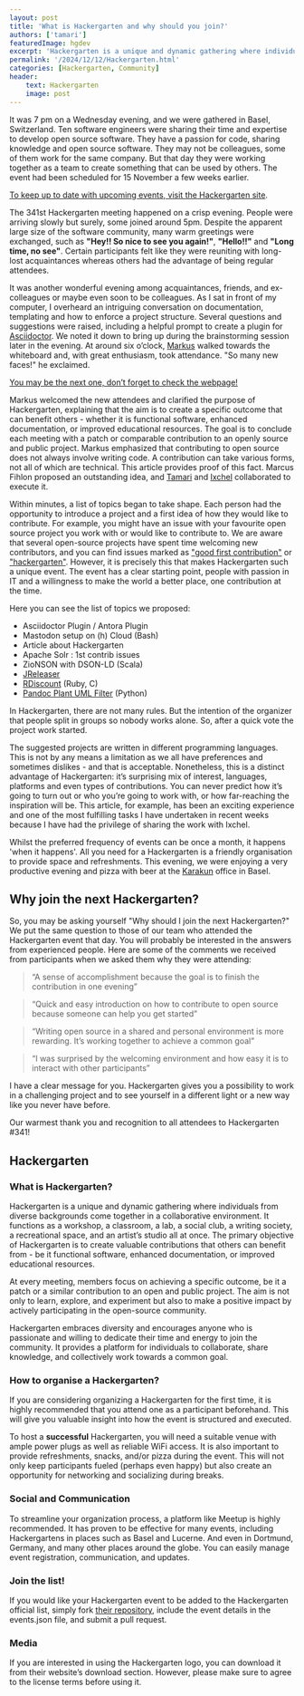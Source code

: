 ```yaml
---
layout: post
title: 'What is Hackergarten and why should you join?'
authors: ['tamari']
featuredImage: hgdev
excerpt: 'Hackergarten is a unique and dynamic gathering where individuals from diverse backgrounds come together in a collaborative environment. The primary objective of Hackergarten is to create valuable contributions that others can benefit from - be it functional software, enhanced documentation, or improved educational resources. Read why you should join the next Hackergarten!'
permalink: '/2024/12/12/Hackergarten.html'
categories: [Hackergarten, Community]
header:
    text: Hackergarten
    image: post
---
```


It was 7 pm on a Wednesday evening, and we were gathered in Basel, Switzerland. Ten software engineers were sharing their time and expertise to develop open source software. They have a passion for code, sharing knowledge and open source software. 
They may not be colleagues, some of them work for the same company. But that day they were working together as a team to create something that can be used by others. The event had been scheduled for 15 November a few weeks earlier. 

[To keep up to date with upcoming events, visit the Hackergarten site](https://www.hackergarten.net/).

The 341st Hackergarten meeting happened on a crisp evening. People were arriving slowly but surely, some joined around 5pm. Despite the apparent large size of the software community, many warm greetings were exchanged, such as **"Hey!! So nice 
to see you again!"**, **"Hello!!"** and **"Long time, no see"**. Certain participants felt like they were reuniting with long-lost acquaintances whereas others had the advantage of being regular attendees. 

It was another wonderful evening among acquaintances, friends, and ex-colleagues or maybe even soon to be colleagues. As I sat in front of my computer, I overheard an intriguing conversation on documentation, templating and how to enforce a 
project structure. Several questions and suggestions were raised, including a helpful prompt to create a plugin for [Asciidoctor](https://asciidoc.org/). We noted it down to bring up during the brainstorming session later in the evening. 
At around six o’clock, [Markus](/people/markus) walked towards the whiteboard and, with great enthusiasm, took attendance. "So many new faces!" he exclaimed. 

[You may be the next one, don’t forget to check the webpage!](https://www.hackergarten.net)

Markus welcomed the new attendees and clarified the purpose of Hackergarten, explaining that the aim is to create a specific outcome that can benefit others - whether it is functional software, enhanced documentation, or improved educational resources. 
The goal is to conclude each meeting with a patch or comparable contribution to an openly source and public project. Markus emphasized that contributing to open source does not always involve writing code. A contribution can take various forms, 
not all of which are technical. This article provides proof of this fact. Marcus Fihlon proposed an outstanding idea, and [Tamari](/people/tamari) and [Ixchel](/people/ixchel) collaborated to execute it.

Within minutes, a list of topics began to take shape. Each person had the opportunity to introduce a project and a first idea of how they would like to contribute. For example, you might have an issue with your favourite open source project you work 
with or would like to contribute to. We are aware that several open-source projects have spent time welcoming new contributors, and you can find issues marked as ["good first contribution"](https://github.com/search?q=label%3A%22good+first+contribution%22+state%3Aopen&type=issues) or ["hackergarten"](https://github.com/search?q=label%3Ahackergarten+state%3Aopen&type=issues). However, it is precisely this that makes Hackergarten such a unique event. 
The event has a clear starting point, people with passion in IT and a willingness to make the world a better place, one contribution at the time.

Here you can see the list of topics we proposed:

* Asciidoctor Plugin / Antora Plugin
* Mastodon setup on (h) Cloud (Bash)
* Article about Hackergarten
* Apache Solr : 1st contrib issues
* ZioNSON with DSON-LD (Scala)
* [JReleaser](https://jreleaser.org)
* [RDiscount](https://github.com/davidfstr/rdiscount) (Ruby, C)
* [Pandoc Plant UML Filter](https://github.com/timofurrer/pandoc-plantuml-filter) (Python)

In Hackergarten, there are not many rules. But the intention of the organizer that people split in groups so nobody works alone. So, after a quick vote the project work started. 

The suggested projects are written in different programming languages. This is not by any means a limitation as we all have preferences and sometimes dislikes - and that is acceptable. Nonetheless, this is a distinct advantage of Hackergarten: 
it’s surprising mix of interest, languages, platforms and even types of contributions. You can never predict how it’s going to turn out or who you’re going to work with, or how far-reaching the inspiration will be. This article, for example, 
has been an exciting experience and one of the most fulfilling tasks I have undertaken in recent weeks because I have had the privilege of sharing the work with Ixchel.

Whilst the preferred frequency of events can be once a month, it happens 'when it happens'. All you need for a Hackergarten is a friendly organisation to provide space and refreshments. This evening, we were enjoying a very productive evening and 
pizza with beer at the [Karakun](https://karakun.com) office in Basel.

## Why join the next Hackergarten?

So, you may be asking yourself "Why should I join the next Hackergarten?" We put the same question to those of our team who attended the Hackergarten event that day. You will probably be interested in the answers from experienced people. 
Here are some of the comments we received from participants when we asked them why they were attending:

> “A sense of accomplishment because the goal is to finish the contribution in one evening”

> “Quick and easy introduction on how to contribute to open source because someone can help you get started”

> “Writing open source in a shared and personal environment is more rewarding. It’s working together to achieve a common goal”

> “I was surprised by the welcoming environment and how easy it is to interact with other participants”

I have a clear message for you. Hackergarten gives you a possibility to work in a challenging project and to see yourself in a different light or a new way like you never have before.

Our warmest thank you and recognition to all attendees to Hackergarten #341!

## Hackergarten

### What is Hackergarten?

Hackergarten is a unique and dynamic gathering where individuals from diverse backgrounds come together in a collaborative environment. It functions as a workshop, a classroom, a lab, a social club, a writing society, a recreational space, and an artist’s studio all at once. The primary objective of Hackergarten is to create valuable contributions that others can benefit from - be it functional software, enhanced documentation, or improved educational resources.

At every meeting, members focus on achieving a specific outcome, be it a patch or a similar contribution to an open and public project. The aim is not only to learn, explore, and experiment but also to make a positive impact by actively participating in the open-source community.

Hackergarten embraces diversity and encourages anyone who is passionate and willing to dedicate their time and energy to join the community. It provides a platform for individuals to collaborate, share knowledge, and collectively work towards a common goal. 

### How to organise a Hackergarten?

If you are considering organizing a Hackergarten for the first time, it is highly recommended that you attend one as a participant beforehand. This will give you valuable insight into how the event is structured and executed.

To host a **successful** Hackergarten, you will need a suitable venue with ample power plugs as well as reliable WiFi access. It is also important to provide refreshments, snacks, and/or pizza during the event. This will not only keep participants fueled (perhaps even happy) but also create an opportunity for networking and socializing during breaks.

### Social and Communication

To streamline your organization process, a platform like Meetup is highly recommended. It has proven to be effective for many events, including Hackergartens in places such as Basel and Lucerne. And even in Dortmund, Germany, and many other places around the globe. You can easily manage event registration, communication, and updates.

### Join the list!

If you would like your Hackergarten event to be added to the Hackergarten official list, simply fork [their repository](https://github.com/hackergarten/hackergarten.github.io/), include the event details in the events.json file, and submit a pull request.

### Media

If you are interested in using the Hackergarten logo, you can download it from their website’s download section. However, please make sure to agree to the license terms before using it.
